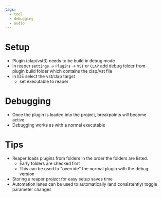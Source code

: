 ```yaml
---
tags:
  - tool
  - debugging
  - audio
---
```

# Setup

- Plugin (clap/vst3) needs to be build in debug mode
- In reaper `settings` -> `Plugins` -> `VST` or `CLAP` add debug folder from plugin build folder which contains the clap/vst file
- In IDE select the vst/clap target
	- set executable to reaper

# Debugging

- Once the plugin is loaded into the project, breakpoints will become active
- Debugging works as with a normal executable

# Tips

- Reaper loads plugins from folders in the order the folders are listed.
	- Early folders are checked first
	- This can be used to "override" the normal plugin with the debug version
- Storing a reaper project for easy setup saves time
- Automation lanes can be used to automatically (and consistently) toggle parameter changes
